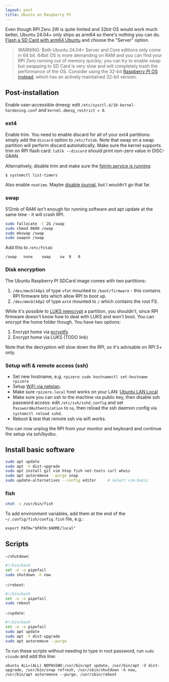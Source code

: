 ```yaml
---
layout: post
title: Ubuntu on Raspberry PI
---
```


Even though RPI Zero 2W is quite limited and 32bit OS would work much better, Ubuntu 24.04+ only ships as arm64
so there's nothing you can do. [Flash a SD Card with arm64 Ubuntu](https://ubuntu.com/download/raspberry-pi) and choose the "Server" option.

> WARNING: Both Ubuntu 24.04+ Server and Core editions only come in 64 bit. 64bit OS
> is more demanding on RAM and you can find your RPI Zero running
> out of memory quickly; you can try to enable swap but swapping to SD Card is very slow
> and will completely trash the performance of the OS. Consider using the 32-bit
> [Raspberry PI OS instead](../raspberry-pi-os/), which has an actively maintained 32-bit version.

## Post-installation

Enable user-accessible dmesg: edit `/etc/sysctl.d/10-kernel-hardening.conf` and `kernel.dmesg_restrict = 0`.

### ext4

Enable trim. You need to enable discard for all of your ext4 partitions: simply add the `discard` option to
`/etc/fstab`. Note that swap on a swap partition will perform discard automatically. Make sure the kernel supports trim on RPI flash card:
`lsblk --discard` should print non-zero value in DISC-GRAN.

Alternatively, disable trim and make sure the [fstrim.service is running](https://askubuntu.com/a/1242804/22996):
```bash
$ systemctl list-timers
```

Also enable `noatime`. Maybe [disable journal](https://raspberrypi.stackexchange.com/questions/169/how-can-i-extend-the-life-of-my-sd-card),
but I wouldn't go that far.

### swap

512mb of RAM isn't enough for running software and apt update at the same time - it will crash
RPI.

```bash
sudo fallocate -l 2G /swap
sudo chmod 0600 /swap
sudo mkswap /swap
sudo swapon /swap
```

Add this to `/etc/fstab`:
```
/swap	none	swap	sw	0	0
```

### Disk encryption

The Ubuntu Raspberry PI SDCard image comes with two partitions:

1. `/dev/mmcblk0p1` of type `vfat` mounted to `/boot/firmware` - this contains RPI firmware bits which allow RPI to boot up.
2. `/dev/mmcblk0p2` of type `ext4` mounted to `/` which contains the root FS.

While it's possible to [LUKS reencrypt](https://unix.stackexchange.com/a/584275/256417) a partition, you shouldn't,
since RPI firmware doesn't know how to deal with LUKS and won't boot. You can encrypt the home folder though. You have two options:

1. Encrypt home via [ecryptfs](https://ubuntuhandbook.org/index.php/2024/05/encrypt-home-ubuntu-24-04/)
2. Encrypt home via LUKS (TODO link)

Note that the decryption will slow down the RPI, so it's advisable on RPI 5+ only.

### Setup wifi & remote access (ssh)

* Set new hostname, e.g. `rpizero`: `sudo hostnamectl set-hostname rpizero`
* Setup [WiFi via netplan](../ubuntu-netplan-no-networkmanager/).
* Make sure `rpizero.local` host works on your LAN: [Ubuntu LAN Local](../ubuntu-lan-local/)
* Make sure you can ssh to the machine via public key, then disable ssh password access: edit `/etc/ssh/sshd_config` and set `PasswordAuthentication` to `no`, then reload the ssh daemon config via `systemctl reload sshd`.
* Reboot & test that remote ssh via wifi works.

You can now unplug the RPI from your monitor and keyboard and continue the setup via ssh/byobu.

## Install basic software

```bash
sudo apt update
sudo apt -V dist-upgrade
sudo apt install git vim htop fish net-tools curl whois
sudo apt autoremove --purge snap
sudo update-alternatives --config editor     # select vim.basic
```

### fish

```bash
chsh -s /usr/bin/fish
```

To add environment variables, add them at the end of the `~/.config/fish/config.fish` file, e.g.:
```
export PATH="$PATH:$HOME/local"
```

## Scripts

`~/shutdown`:

```bash
#!/bin/bash
set -e -o pipefail
sudo shutdown -h now
```

`~/reboot`:

```bash
#!/bin/bash
set -e -o pipefail
sudo reboot
```

`~/update`:
```bash
#!/bin/bash
set -e -o pipefail
sudo apt update
sudo apt -V dist-upgrade
sudo apt autoremove --purge
```

To run these scripts without needing to type in root password, run `sudo visudo` and add this line:
```sudoers
ubuntu ALL=(ALL) NOPASSWD:/usr/bin/apt update, /usr/bin/apt -V dist-upgrade, /usr/bin/snap refresh, /usr/sbin/shutdown -h now, /usr/bin/apt autoremove --purge, /usr/sbin/reboot
```
